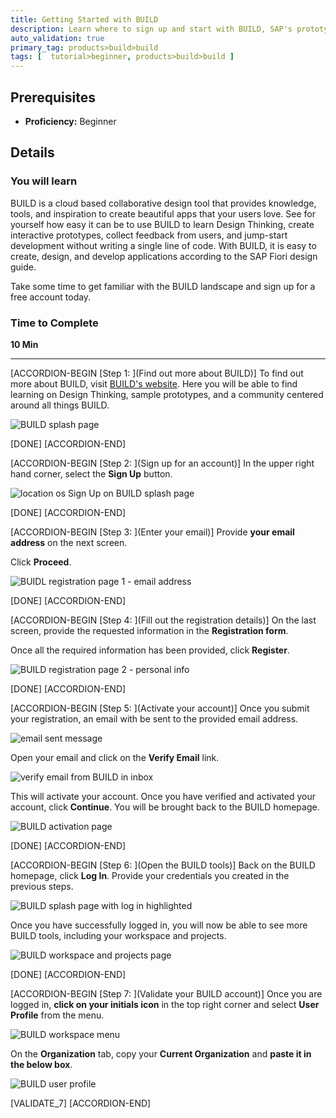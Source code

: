 ```yaml
---
title: Getting Started with BUILD
description: Learn where to sign up and start with BUILD, SAP's prototyping tool
auto_validation: true
primary_tag: products>build>build
tags: [  tutorial>beginner, products>build>build ]
---
```


## Prerequisites  
 - **Proficiency:** Beginner


## Details
### You will learn  
BUILD is a cloud based collaborative design tool that provides knowledge, tools, and inspiration to create beautiful apps that your users love. See for yourself how easy it can be to use BUILD to learn Design Thinking, create interactive prototypes, collect feedback from users, and jump-start development without writing a single line of code. With BUILD, it is easy to create, design, and develop applications according to the SAP Fiori design guide.

Take some time to get familiar with the BUILD landscape and sign up for a free account today.

### Time to Complete
**10 Min**

---

[ACCORDION-BEGIN [Step 1: ](Find out more about BUILD)]
To find out more about BUILD, visit [BUILD's website](https://www.build.me/splashapp/). Here you will be able to find learning on Design Thinking, sample prototypes, and a community centered around all things BUILD.

![BUILD splash page](1.png)

[DONE]
[ACCORDION-END]

[ACCORDION-BEGIN [Step 2: ](Sign up for an account)]
In the upper right hand corner, select the **Sign Up** button.

![location os Sign Up on BUILD splash page](2.png)

[DONE]
[ACCORDION-END]


[ACCORDION-BEGIN [Step 3: ](Enter your email)]
Provide **your email address** on the next screen.

Click **Proceed**.

![BUIDL registration page 1 - email address](3.png)

[DONE]
[ACCORDION-END]

[ACCORDION-BEGIN [Step 4: ](Fill out the registration details)]
On the last screen, provide the requested information in the **Registration form**.

Once all the required information has been provided, click **Register**.

![BUILD registration page 2 - personal info](4.png)

[DONE]
[ACCORDION-END]

[ACCORDION-BEGIN [Step 5: ](Activate your account)]
Once you submit your registration, an email with be sent to the provided email address.

![email sent message](5.png)

Open your email and click on the **Verify Email** link.

![verify email from BUILD in inbox](6.png)

This will activate your account. Once you have verified and activated your account, click **Continue**. You will be brought back to the BUILD homepage.

![BUILD activation page](7.png)

[DONE]
[ACCORDION-END]


[ACCORDION-BEGIN [Step 6: ](Open the BUILD tools)]
Back on the BUILD homepage, click **Log In**. Provide your credentials you created in the previous steps.

![BUILD splash page with log in highlighted](8.png)

Once you have successfully logged in, you will now be able to see more BUILD tools, including your workspace and projects.

![BUILD workspace and projects page](9.png)

[DONE]
[ACCORDION-END]

[ACCORDION-BEGIN [Step 7: ](Validate your BUILD account)]
Once you are logged in, **click on your initials icon** in the top right corner and select **User Profile** from the menu.

![BUILD workspace menu](10.png)

On the **Organization** tab, copy your **Current Organization** and **paste it in the below box**.

![BUILD user profile](11.png)

[VALIDATE_7]
[ACCORDION-END]
